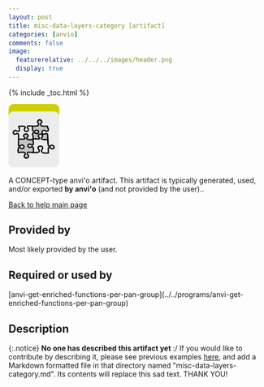 ```yaml
---
layout: post
title: misc-data-layers-category [artifact]
categories: [anvio]
comments: false
image:
  featurerelative: ../../../images/header.png
  display: true
---
```



{% include _toc.html %}


<img src="../../images/icons/CONCEPT.png" alt="CONCEPT" style="width:100px; border:none" />

A CONCEPT-type anvi'o artifact. This artifact is typically generated, used, and/or exported **by anvi'o** (and not provided by the user)..

[Back to help main page](../../)

## Provided by


Most likely provided by the user.


## Required or used by

<p style="text-align: left" markdown="1"><span class="artifact-r">[anvi-get-enriched-functions-per-pan-group](../../programs/anvi-get-enriched-functions-per-pan-group)</span></p>

## Description

{:.notice}
**No one has described this artifact yet** :/ If you would like to contribute by describing it, please see previous examples [here](https://github.com/merenlab/anvio/tree/master/anvio/docs/artifacts), and add a Markdown formatted file in that directory named "misc-data-layers-category.md". Its contents will replace this sad text. THANK YOU!

